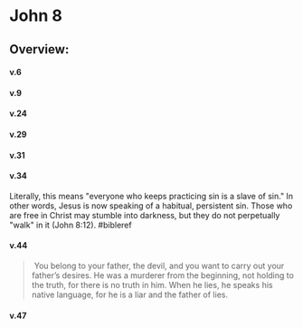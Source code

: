 # John 8

## Overview:


#### v.6
>

#### v.9
>

#### v.24
>

#### v.29
>

#### v.31
>

#### v.34
>

Literally, this means "everyone who keeps practicing sin is a slave of sin." In other words, Jesus is now speaking of a habitual, persistent sin. Those who are free in Christ may stumble into darkness, but they do not perpetually "walk" in it (John 8:12).
#bibleref 

#### v.44
> You belong to your father, the devil, and you want to carry out your father’s desires. He was a murderer from the beginning, not holding to the truth, for there is no truth in him. When he lies, he speaks his native language, for he is a liar and the father of lies.

#### v.47
>